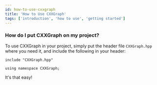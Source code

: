 ```yaml
---
id: how-to-use-cxxgraph
title: 'How to Use CXXGraph'
tags: ['introduction', 'how to use', 'getting started']
---
```

### How do I put CXXGraph on my project?

To use CXXGraph in your project, simply put the header file `CXXGraph.hpp` where you need it, and include the following in your header:

```
include "CXXGraph.hpp"

using namespace CXXGraph;
```

It's that easy!
